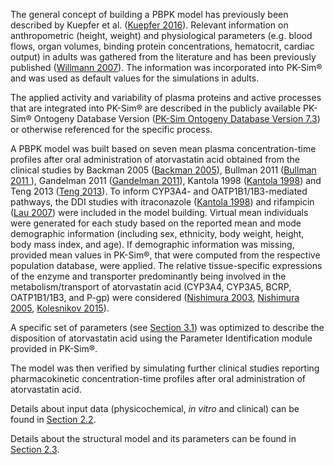 The general concept of building a PBPK model has previously been described by Kuepfer et al. ([Kuepfer 2016](#15-references)). Relevant information on anthropometric (height, weight) and physiological parameters (e.g. blood flows, organ volumes, binding protein concentrations, hematocrit, cardiac output) in adults was gathered from the literature and has been previously published ([Willmann 2007](#16-references)). The information was incorporated into PK-Sim® and was used as default values for the simulations in adults.

The applied activity and variability of plasma proteins and active processes that are integrated into PK-Sim® are described in the publicly available PK-Sim® Ontogeny Database Version ([PK-Sim Ontogeny Database Version 7.3](#17-references)) or otherwise referenced for the specific process.

A PBPK model was built based on seven mean plasma concentration-time profiles after oral administration of atorvastatin acid obtained from the clinical studies by Backman 2005 ([Backman 2005](#8-references)), Bullman 2011 ([Bullman 2011 ](#3-references)), Gandelman 2011 ([Gandelman 2011](#1-references)), Kantola 1998 ([Kantola 1998](#10-references)) and Teng 2013 ([Teng 2013](#14-references)). To inform CYP3A4- and OATP1B1/1B3-mediated pathways, the DDI studies with itraconazole ([Kantola 1998](#10-references)) and rifampicin ([Lau 2007](#11-references)) were included in the model building. Virtual mean individuals were generated for each study based on the reported mean and mode demographic information (including sex, ethnicity, body weight, height, body mass index, and age). If demographic information was missing, provided mean values in PK-Sim®, that were computed from the respective population database, were applied. The relative tissue-specific expressions of the enzyme and transporter predominantly being involved in the metabolism/transport of atorvastatin acid (CYP3A4, CYP3A5, BCRP, OATP1B1/1B3, and P-gp) were considered ([Nishimura 2003](#18-references), [Nishimura 2005](#19-references), [Kolesnikov 2015](#20-references)). 

A specific set of parameters (see [Section 3.1](#31-atorvastatin-final-input-parameters)) was optimized to describe the disposition of atorvastatin acid using the Parameter Identification module provided in PK-Sim®.

The model was then verified by simulating further clinical studies reporting pharmacokinetic concentration-time profiles after oral administration of atorvastatin acid.

Details about input data (physicochemical, *in vitro* and clinical) can be found in [Section 2.2](#22-data-used).

Details about the structural model and its parameters can be found in [Section 2.3](#23-model-parameters-and-assumptions).



